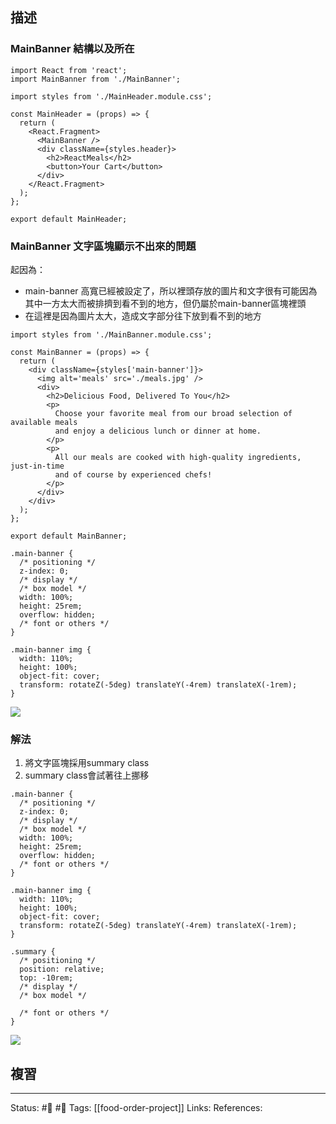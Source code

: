 ## 描述


### MainBanner 結構以及所在

```
import React from 'react';
import MainBanner from './MainBanner';

import styles from './MainHeader.module.css';

const MainHeader = (props) => {
  return (
    <React.Fragment>
      <MainBanner />
      <div className={styles.header}>
        <h2>ReactMeals</h2>
        <button>Your Cart</button>
      </div>
    </React.Fragment>
  );
};

export default MainHeader;
```


### MainBanner 文字區塊顯示不出來的問題

起因為：
- main-banner 高寬已經被設定了，所以裡頭存放的圖片和文字很有可能因為其中一方太大而被排擠到看不到的地方，但仍屬於main-banner區塊裡頭
- 在這裡是因為圖片太大，造成文字部分往下放到看不到的地方

```
import styles from './MainBanner.module.css';

const MainBanner = (props) => {
  return (
    <div className={styles['main-banner']}>
      <img alt='meals' src='./meals.jpg' />
      <div>
        <h2>Delicious Food, Delivered To You</h2>
        <p>
          Choose your favorite meal from our broad selection of available meals
          and enjoy a delicious lunch or dinner at home.
        </p>
        <p>
          All our meals are cooked with high-quality ingredients, just-in-time
          and of course by experienced chefs!
        </p>
      </div>
    </div>
  );
};

export default MainBanner;

```


```
.main-banner {
  /* positioning */
  z-index: 0;
  /* display */
  /* box model */
  width: 100%;
  height: 25rem;
  overflow: hidden;
  /* font or others */
}

.main-banner img {
  width: 110%;
  height: 100%;
  object-fit: cover;
  transform: rotateZ(-5deg) translateY(-4rem) translateX(-1rem);
}
```

![](https://res.cloudinary.com/dqfxgtyoi/image/upload/v1664204746/blog/react/food-order/problem1_v3wmel.png)
### 解法

1. 將文字區塊採用summary class
2. summary class會試著往上挪移


```
.main-banner {
  /* positioning */
  z-index: 0;
  /* display */
  /* box model */
  width: 100%;
  height: 25rem;
  overflow: hidden;
  /* font or others */
}

.main-banner img {
  width: 110%;
  height: 100%;
  object-fit: cover;
  transform: rotateZ(-5deg) translateY(-4rem) translateX(-1rem);
}

.summary {
  /* positioning */
  position: relative;
  top: -10rem;
  /* display */
  /* box model */

  /* font or others */
}

```

![](https://res.cloudinary.com/dqfxgtyoi/image/upload/v1664204974/blog/react/food-order/problem1-solution_gmimjr.png)
## 複習


---
Status: #🌱 #📓 
Tags:
[[food-order-project]]
Links:
References: